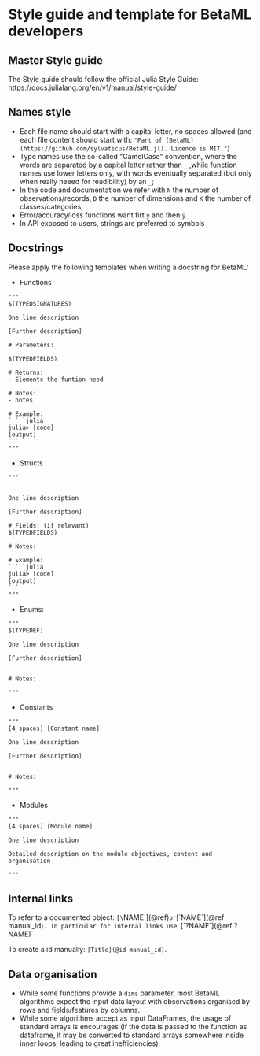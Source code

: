 # Style guide and template for BetaML developers

## Master Style guide

The Style guide should follow the official Julia Style Guide: https://docs.julialang.org/en/v1/manual/style-guide/


## Names style

- Each file name should start with a capital letter, no spaces allowed (and each file content should start with: `"Part of [BetaML](https://github.com/sylvaticus/BetaML.jl). Licence is MIT."`)
- Type names use the so-called "CamelCase" convention, where the words are separated by a capital letter rather than `_` ,while function names use lower letters only, with words eventually separated (but only when really neeed for readibility) by an `_`;
- In the code and documentation we refer with `N` the number of observations/records, `D` the number of dimensions and `K` the number of classes/categories;
- Error/accuracy/loss functions want firt `y` and then `ŷ`
- In API exposed to users, strings are preferred to symbols

## Docstrings

Please apply the following templates when writing a docstring for BetaML:

- Functions

```
"""
$(TYPEDSIGNATURES)

One line description

[Further description]

# Parameters:

$(TYPEDFIELDS)

# Returns:
- Elements the funtion need

# Notes:
- notes

# Example:
` ` `julia
julia> [code]
[output]
` ` `
"""
```

- Structs

```
"""


One line description

[Further description]

# Fields: (if relevant)
$(TYPEDFIELDS)

# Notes:

# Example:
` ` `julia
julia> [code]
[output]
` ` `
"""
```

- Enums:

```
"""
$(TYPEDEF)

One line description

[Further description]


# Notes:

"""
```

- Constants

```
"""
[4 spaces] [Constant name]

One line description

[Further description]


# Notes:

"""
```

- Modules

```
"""
[4 spaces] [Module name]

One line description

Detailed description on the module objectives, content and organisation

"""
```

## Internal links

To refer to a documented object: `[\`NAME\`](@ref)` or `[\`NAME\`](@ref manual_id)`.
In particular for internal links use `[\`?NAME\`](@ref ?NAME)`

To create a id manually: `[Title](@id manual_id)`.

## Data organisation

- While some functions provide a `dims` parameter, most BetaML algorithms expect the input data layout with observations organised by rows and fields/features by columns.
- While some algorithms accept as input DataFrames, the usage of standard arrays is encourages (if the data is passed to the function as dataframe, it may be converted to standard arrays somewhere inside inner loops, leading to great inefficiencies).



